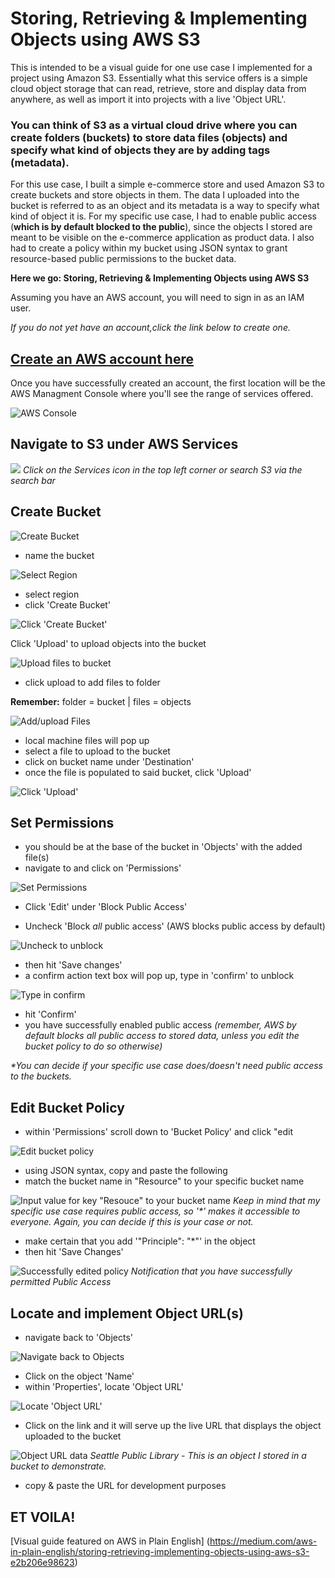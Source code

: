 # Storing, Retrieving & Implementing Objects using AWS S3


This is intended to be a visual guide for one use case I implemented for a project using Amazon S3. Essentially what this service offers is a simple cloud object storage that can read, retrieve, store and display data from anywhere, as well as import it into projects with a live 'Object URL'.

### You can think of S3 as a virtual cloud drive where you can create folders (buckets) to store data files (objects) and specify what kind of objects they are by adding tags (metadata).

For this use case, I built a simple e-commerce store and used Amazon S3 to create buckets and store objects in them. The data I uploaded into the bucket is referred to as an object and its metadata is a way to specify what kind of object it is. For my specific use case, I had to enable public access (**which is by default blocked to the public**), since the objects I stored are meant to be visible on the e-commerce application as product data. I also had to create a policy within my bucket using JSON syntax to grant resource-based public permissions to the bucket data.

**Here we go: Storing, Retrieving & Implementing Objects using AWS S3**

Assuming you have an AWS account, you will need to sign in as an IAM user. 

_If you do not yet have an account,click the link below to create one._

## [Create an AWS account here](https://aws.amazon.com/)

Once you have successfully created an account, the first location will be the AWS Managment Console where you'll see the range of services offered. 

![AWS Console](https://s3-visual-guide.s3.us-west-1.amazonaws.com/AWS-console.png)

## Navigate to S3 under AWS Services 

![](../../../Desktop/aws%20S3%20process/Storage%20S3%20service.png)
_Click on the Services icon in the top left corner or search S3 via the search bar_

## Create Bucket
![Create Bucket](../../../Desktop/aws%20S3%20process/Create%20Bucket.png) 
- name the bucket

![Select Region](../../../Desktop/aws%20S3%20process/Create%20Name,%20Select%20Region.png)
- select region
- click 'Create Bucket'

![Click 'Create Bucket'](../../../Desktop/aws%20S3%20process/Click%20'Create%20Bucket'.png)

Click 'Upload' to upload objects into the bucket

![Upload files to bucket](../../../Desktop/aws%20S3%20process/Upload%20files%20to%20bucket.png)
- click upload to add files to folder
  
**Remember:** folder = bucket | files = objects

![Add/upload Files](../../../Desktop/aws%20S3%20process/Add%20Files.png)
- local machine files will pop up
- select a file to upload to the bucket
-  click on bucket name under 'Destination'
- once the file is populated to said bucket, click 'Upload'

![Click 'Upload'](../../../Desktop/aws%20S3%20process/Once%20uploaded,%20click%20'Upload'.png)

## Set Permissions
- you should be at the base of the bucket in 'Objects' with the added file(s)
- navigate to and click on 'Permissions'
  
 ![Set Permissions](../../../Desktop/aws%20S3%20process/click%20'permissions'%20to%20unblock%20access.png) 

- Click 'Edit' under 'Block Public Access'

- Uncheck 'Block _all_ public access' (AWS blocks public access by default)

![Uncheck to unblock](../../../Desktop/aws%20S3%20process/Uncheck%20'Block%20all%20public%20access'.png)

- then hit 'Save changes'
- a confirm action text box will pop up, type in 'confirm' to unblock

![Type in confirm](../../../Desktop/aws%20S3%20process/Confirm%20the%20unblock.png)

- hit 'Confirm'
- you have successfully enabled public access 
_(remember, AWS by default blocks all public access to stored data, unless you edit the bucket policy to do so otherwise)_

_*You can decide if your specific use case does/doesn't need public access to the buckets._

## Edit Bucket Policy

- within 'Permissions' scroll down to 'Bucket Policy' and click "edit

![Edit bucket policy](../../../Desktop/aws%20S3%20process/Edit%20'Bucket%20Policy'.png)

- using JSON syntax, copy and paste the following
- match the bucket name in "Resource" to your specific bucket name

![Input value for key "Resouce" to your bucket name](../../../Desktop/aws%20S3%20process/Match%20this%20JSON%20with%20your%20bucket%20name.png)
_Keep in mind that my specific use case requires public access, so '*' makes it accessible to everyone. Again, you can decide if this is your case or not._

- make certain that you add '"Principle": "*"' in the object
- then hit 'Save Changes'

![Successfully edited policy](../../../Desktop/aws%20S3%20process/Successfuly%20edited%20policy.png)
_Notification that you have successfully permitted Public Access_

## Locate and implement Object URL(s)
- navigate back to 'Objects'

![Navigate back to Objects](../../../Desktop/aws%20S3%20process/Navigate%20back%20to%20'Objects',%20click%20on%20file.png)

- Click on the object 'Name'
- within 'Properties', locate 'Object URL'

![Locate 'Object URL'](../../../Desktop/aws%20S3%20process/Locate%20'Object%20URL'.png)

- Click on the link and it will serve up the live URL that displays the object uploaded to the bucket

![Object URL data](../../../Desktop/aws%20S3%20process/Access%20live%20object%20URL%20for%20uploaded%20file.png)
_Seattle Public Library - This is an object I stored in a bucket to demonstrate._

- copy & paste the URL for development purposes

## ET VOILA!

[Visual guide featured on AWS in Plain English] (https://medium.com/aws-in-plain-english/storing-retrieving-implementing-objects-using-aws-s3-e2b206e98623) 

